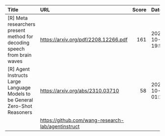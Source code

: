 | Title                                                                       | URL                                                |   Score | Date                |
|:----------------------------------------------------------------------------|:---------------------------------------------------|--------:|:--------------------|
| [R] Meta researchers present method for decoding speech from brain waves    | https://arxiv.org/pdf/2208.12266.pdf               |     161 | 2023-10-05 19:59:25 |
| [R] Agent Instructs Large Language Models to be General Zero-Shot Reasoners | https://arxiv.org/abs/2310.03710                   |      58 | 2023-10-06 01:15:59 |
|                                                                             | https://github.com/wang-research-lab/agentinstruct |         |                     |